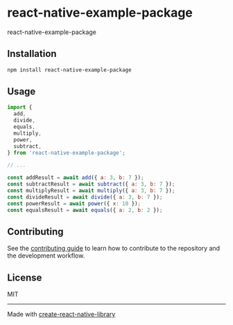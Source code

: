 # react-native-example-package

react-native-example-package

## Installation

```sh
npm install react-native-example-package
```

## Usage

```js
import {
  add,
  divide,
  equals,
  multiply,
  power,
  subtract,
} from 'react-native-example-package';

// ...

const addResult = await add({ a: 3, b: 7 });
const subtractResult = await subtract({ a: 3, b: 7 });
const multiplyResult = await multiply({ a: 3, b: 7 });
const divideResult = await divide({ a: 3, b: 7 });
const powerResult = await power({ x: 10 });
const equalsResult = await equals({ a: 2, b: 2 });
```

## Contributing

See the [contributing guide](CONTRIBUTING.md) to learn how to contribute to the repository and the development workflow.

## License

MIT

---

Made with [create-react-native-library](https://github.com/callstack/react-native-builder-bob)
